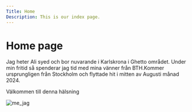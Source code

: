 ```yaml
---
Title: Home
Description: This is our index page.
---
```


Home page
==========================




Jag heter Ali syed och  bor nuvarande i Karlskrona i Ghetto området.
Under min fritid så spenderar jag tid med mina vänner från BTH.Kommer ursprungligen från Stockholm och flyttade hit i mitten av Augusti månad 2024.



Välkommen till denna hälsning

![me_jag](image/Hamza.jpg)